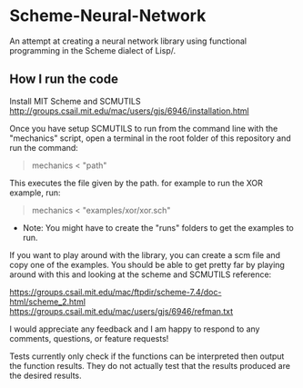 # Scheme-Neural-Network

An attempt at creating a neural network library using functional programming in the Scheme dialect of Lisp/.

## How I run the code

Install MIT Scheme and SCMUTILS
<http://groups.csail.mit.edu/mac/users/gjs/6946/installation.html>

Once you have setup SCMUTILS to run from the command line with the "mechanics" script, open a terminal in the root folder of this repository and run the command:
> mechanics < "path"

This executes the file given by the path. for example to run the XOR example, run:
> mechanics < "examples/xor/xor.sch"

- Note: You might have to create the "runs" folders to get the examples to run.

If you want to play around with the library, you can create a scm file and copy one of the examples. You should be able to get pretty far by playing around with this and looking at the scheme and SCMUTILS reference:

<https://groups.csail.mit.edu/mac/ftpdir/scheme-7.4/doc-html/scheme_2.html>
<https://groups.csail.mit.edu/mac/users/gjs/6946/refman.txt>

I would appreciate any feedback and I am happy to respond to any comments, questions, or feature requests!

Tests currently only check if the functions can be interpreted then output the function results. They do not actually test that the results produced are the desired results.
